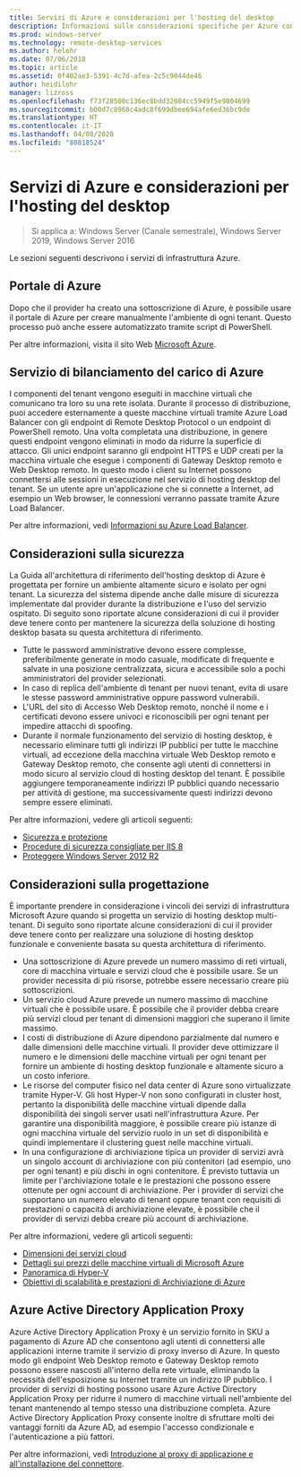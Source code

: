 ```yaml
---
title: Servizi di Azure e considerazioni per l'hosting del desktop
description: Informazioni sulle considerazioni specifiche per Azure con una soluzione di hosting di Desktop remoto.
ms.prod: windows-server
ms.technology: remote-desktop-services
ms.author: helohr
ms.date: 07/06/2018
ms.topic: article
ms.assetid: 0f402ae3-5391-4c7d-afea-2c5c9044de46
author: heidilohr
manager: lizross
ms.openlocfilehash: f73f28500c136ec8bdd32084cc5949f5e9804699
ms.sourcegitcommit: b00d7c8968c4adc8f699dbee694afe6ed36bc9de
ms.translationtype: HT
ms.contentlocale: it-IT
ms.lasthandoff: 04/08/2020
ms.locfileid: "80818524"
---
```

# <a name="azure-services-and-considerations-for-desktop-hosting"></a>Servizi di Azure e considerazioni per l'hosting del desktop

>Si applica a: Windows Server (Canale semestrale), Windows Server 2019, Windows Server 2016

Le sezioni seguenti descrivono i servizi di infrastruttura Azure.
  
## <a name="azure-portal"></a>Portale di Azure

Dopo che il provider ha creato una sottoscrizione di Azure, è possibile usare il portale di Azure per creare manualmente l'ambiente di ogni tenant. Questo processo può anche essere automatizzato tramite script di PowerShell.  

Per altre informazioni, visita il sito Web [Microsoft Azure](https://www.azure.microsoft.com).
  
## <a name="azure-load-balancer"></a>Servizio di bilanciamento del carico di Azure

I componenti del tenant vengono eseguiti in macchine virtuali che comunicano tra loro su una rete isolata. Durante il processo di distribuzione, puoi accedere esternamente a queste macchine virtuali tramite Azure Load Balancer con gli endpoint di Remote Desktop Protocol o un endpoint di PowerShell remoto. Una volta completata una distribuzione, in genere questi endpoint vengono eliminati in modo da ridurre la superficie di attacco. Gli unici endpoint saranno gli endpoint HTTPS e UDP creati per la macchina virtuale che esegue i componenti di Gateway Desktop remoto e Web Desktop remoto. In questo modo i client su Internet possono connettersi alle sessioni in esecuzione nel servizio di hosting desktop del tenant. Se un utente apre un'applicazione che si connette a Internet, ad esempio un Web browser, le connessioni verranno passate tramite Azure Load Balancer.  
  
Per altre informazioni, vedi [Informazioni su Azure Load Balancer](https://azure.microsoft.com/documentation/articles/virtual-machines-linux-load-balance/).
  
## <a name="security-considerations"></a>Considerazioni sulla sicurezza

La Guida all'architettura di riferimento dell'hosting desktop di Azure è progettata per fornire un ambiente altamente sicuro e isolato per ogni tenant. La sicurezza del sistema dipende anche dalle misure di sicurezza implementate dal provider durante la distribuzione e l'uso del servizio ospitato. Di seguito sono riportate alcune considerazioni di cui il provider deve tenere conto per mantenere la sicurezza della soluzione di hosting desktop basata su questa architettura di riferimento.

- Tutte le password amministrative devono essere complesse, preferibilmente generate in modo casuale, modificate di frequente e salvate in una posizione centralizzata, sicura e accessibile solo a pochi amministratori del provider selezionati.  
- In caso di replica dell'ambiente di tenant per nuovi tenant, evita di usare le stesse password amministrative oppure password vulnerabili.
- L'URL del sito di Accesso Web Desktop remoto, nonché il nome e i certificati devono essere univoci e riconoscibili per ogni tenant per impedire attacchi di spoofing.  
- Durante il normale funzionamento del servizio di hosting desktop, è necessario eliminare tutti gli indirizzi IP pubblici per tutte le macchine virtuali, ad eccezione della macchina virtuale Web Desktop remoto e Gateway Desktop remoto, che consente agli utenti di connettersi in modo sicuro al servizio cloud di hosting desktop del tenant. È possibile aggiungere temporaneamente indirizzi IP pubblici quando necessario per attività di gestione, ma successivamente questi indirizzi devono sempre essere eliminati.  
  
Per altre informazioni, vedere gli articoli seguenti:

- [Sicurezza e protezione](https://docs.microsoft.com/previous-versions/windows/it-pro/windows-server-2012-R2-and-2012/hh831778(v=ws.11))  
- [Procedure di sicurezza consigliate per IIS 8](https://docs.microsoft.com/previous-versions/windows/it-pro/windows-server-2012-R2-and-2012/jj635855(v=ws.11))  
- [Proteggere Windows Server 2012 R2](https://docs.microsoft.com/previous-versions/windows/it-pro/windows-server-2012-R2-and-2012/hh831360(v=ws.11))  
  
## <a name="design-considerations"></a>Considerazioni sulla progettazione

È importante prendere in considerazione i vincoli dei servizi di infrastruttura Microsoft Azure quando si progetta un servizio di hosting desktop multi-tenant. Di seguito sono riportate alcune considerazioni di cui il provider deve tenere conto per realizzare una soluzione di hosting desktop funzionale e conveniente basata su questa architettura di riferimento.  
  
- Una sottoscrizione di Azure prevede un numero massimo di reti virtuali, core di macchina virtuale e servizi cloud che è possibile usare. Se un provider necessita di più risorse, potrebbe essere necessario creare più sottoscrizioni.
- Un servizio cloud Azure prevede un numero massimo di macchine virtuali che è possibile usare. È possibile che il provider debba creare più servizi cloud per tenant di dimensioni maggiori che superano il limite massimo.  
- I costi di distribuzione di Azure dipendono parzialmente dal numero e dalle dimensioni delle macchine virtuali. Il provider deve ottimizzare il numero e le dimensioni delle macchine virtuali per ogni tenant per fornire un ambiente di hosting desktop funzionale e altamente sicuro a un costo inferiore.  
- Le risorse del computer fisico nel data center di Azure sono virtualizzate tramite Hyper-V. Gli host Hyper-V non sono configurati in cluster host, pertanto la disponibilità delle macchine virtuali dipende dalla disponibilità dei singoli server usati nell'infrastruttura Azure. Per garantire una disponibilità maggiore, è possibile creare più istanze di ogni macchina virtuale del servizio ruolo in un set di disponibilità e quindi implementare il clustering guest nelle macchine virtuali.  
- In una configurazione di archiviazione tipica un provider di servizi avrà un singolo account di archiviazione con più contenitori (ad esempio, uno per ogni tenant) e più dischi in ogni contenitore. È previsto tuttavia un limite per l'archiviazione totale e le prestazioni che possono essere ottenute per ogni account di archiviazione. Per i provider di servizi che supportano un numero elevato di tenant oppure tenant con requisiti di prestazioni o capacità di archiviazione elevate, è possibile che il provider di servizi debba creare più account di archiviazione.  
  
Per altre informazioni, vedere gli articoli seguenti:

- [Dimensioni dei servizi cloud](https://docs.microsoft.com/azure/cloud-services/cloud-services-sizes-specs)  
- [Dettagli sui prezzi delle macchine virtuali di Microsoft Azure](https://azure.microsoft.com/pricing/details/virtual-machines/)  
- [Panoramica di Hyper-V](https://docs.microsoft.com/previous-versions/windows/it-pro/windows-server-2012-R2-and-2012/hh831531(v=ws.11))  
- [Obiettivi di scalabilità e prestazioni di Archiviazione di Azure](https://docs.microsoft.com/azure/storage/common/storage-scalability-targets)  

## <a name="azure-active-directory-application-proxy"></a>Azure Active Directory Application Proxy

Azure Active Directory Application Proxy è un servizio fornito in SKU a pagamento di Azure AD che consentono agli utenti di connettersi alle applicazioni interne tramite il servizio di proxy inverso di Azure. In questo modo gli endpoint Web Desktop remoto e Gateway Desktop remoto possono essere nascosti all'interno della rete virtuale, eliminando la necessità dell'esposizione su Internet tramite un indirizzo IP pubblico. I provider di servizi di hosting possono usare Azure Active Directory Application Proxy per ridurre il numero di macchine virtuali nell'ambiente del tenant mantenendo al tempo stesso una distribuzione completa. Azure Active Directory Application Proxy consente inoltre di sfruttare molti dei vantaggi forniti da Azure AD, ad esempio l'accesso condizionale e l'autenticazione a più fattori.

Per altre informazioni, vedi [Introduzione al proxy di applicazione e all'installazione del connettore](https://docs.microsoft.com/azure/active-directory/manage-apps/application-proxy-enable).